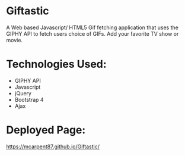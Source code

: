 # Giftastic

A Web based Javascript/ HTML5 Gif fetching application that uses the GIPHY API to fetch users choice of GIFs. Add your favorite TV show or movie.

# Technologies Used:
 * GIPHY API
 * Javascript
 * jQuery
 * Bootstrap 4
 * Ajax

# Deployed Page:

https://mcarpent87.github.io/Giftastic/
